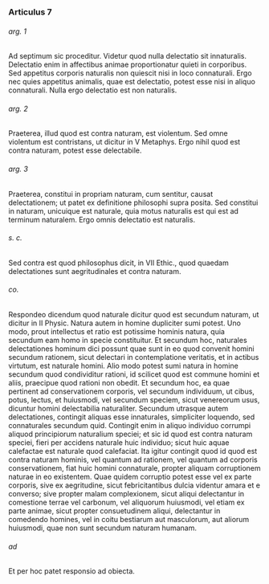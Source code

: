 ### Articulus 7

###### arg. 1
Ad septimum sic proceditur. Videtur quod nulla delectatio sit innaturalis. Delectatio enim in affectibus animae proportionatur quieti in corporibus. Sed appetitus corporis naturalis non quiescit nisi in loco connaturali. Ergo nec quies appetitus animalis, quae est delectatio, potest esse nisi in aliquo connaturali. Nulla ergo delectatio est non naturalis.

###### arg. 2
Praeterea, illud quod est contra naturam, est violentum. Sed omne violentum est contristans, ut dicitur in V Metaphys. Ergo nihil quod est contra naturam, potest esse delectabile.

###### arg. 3
Praeterea, constitui in propriam naturam, cum sentitur, causat delectationem; ut patet ex definitione philosophi supra posita. Sed constitui in naturam, unicuique est naturale, quia motus naturalis est qui est ad terminum naturalem. Ergo omnis delectatio est naturalis.

###### s. c.
Sed contra est quod philosophus dicit, in VII Ethic., quod quaedam delectationes sunt aegritudinales et contra naturam.

###### co.
Respondeo dicendum quod naturale dicitur quod est secundum naturam, ut dicitur in II Physic. Natura autem in homine dupliciter sumi potest. Uno modo, prout intellectus et ratio est potissime hominis natura, quia secundum eam homo in specie constituitur. Et secundum hoc, naturales delectationes hominum dici possunt quae sunt in eo quod convenit homini secundum rationem, sicut delectari in contemplatione veritatis, et in actibus virtutum, est naturale homini. Alio modo potest sumi natura in homine secundum quod condividitur rationi, id scilicet quod est commune homini et aliis, praecipue quod rationi non obedit. Et secundum hoc, ea quae pertinent ad conservationem corporis, vel secundum individuum, ut cibus, potus, lectus, et huiusmodi, vel secundum speciem, sicut venereorum usus, dicuntur homini delectabilia naturaliter. Secundum utrasque autem delectationes, contingit aliquas esse innaturales, simpliciter loquendo, sed connaturales secundum quid. Contingit enim in aliquo individuo corrumpi aliquod principiorum naturalium speciei; et sic id quod est contra naturam speciei, fieri per accidens naturale huic individuo; sicut huic aquae calefactae est naturale quod calefaciat. Ita igitur contingit quod id quod est contra naturam hominis, vel quantum ad rationem, vel quantum ad corporis conservationem, fiat huic homini connaturale, propter aliquam corruptionem naturae in eo existentem. Quae quidem corruptio potest esse vel ex parte corporis, sive ex aegritudine, sicut febricitantibus dulcia videntur amara et e converso; sive propter malam complexionem, sicut aliqui delectantur in comestione terrae vel carbonum, vel aliquorum huiusmodi, vel etiam ex parte animae, sicut propter consuetudinem aliqui, delectantur in comedendo homines, vel in coitu bestiarum aut masculorum, aut aliorum huiusmodi, quae non sunt secundum naturam humanam.

###### ad 
Et per hoc patet responsio ad obiecta.

